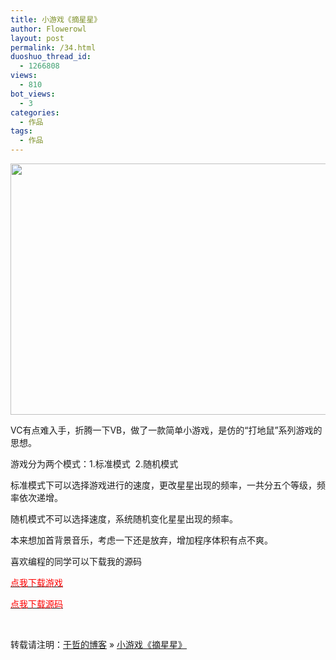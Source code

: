 ```yaml
---
title: 小游戏《摘星星》
author: Flowerowl
layout: post
permalink: /34.html
duoshuo_thread_id:
  - 1266808
views:
  - 810
bot_views:
  - 3
categories:
  - 作品
tags:
  - 作品
---
```

<img class="aligncenter size-full wp-image-35" title="夜阑—摘星星" src="http://lazynight.me/wp-content/uploads/2011/08/star.jpg" alt="" width="550" height="402" />  


VC有点难入手，折腾一下VB，做了一款简单小游戏，是仿的“打地鼠”系列游戏的思想。

游戏分为两个模式：1.标准模式  2.随机模式

标准模式下可以选择游戏进行的速度，更改星星出现的频率，一共分五个等级，频率依次递增。

随机模式不可以选择速度，系统随机变化星星出现的频率。

本来想加首背景音乐，考虑一下还是放弃，增加程序体积有点不爽。

喜欢编程的同学可以下载我的源码

<span style="color: #ff0000;"><a href="http://www.qiannao.com/space/file/Flowerowl/share/-6458-661f-661f.rar/.page" target="_blank"><span style="color: #ff0000;">点我下载游戏</span></a></span>

<span style="color: #ff0000;"><a href="http://down.qiannao.com/space/file/flowerowl/-4e0a-4f20-5206-4eab/-6458-661f-661f_-6e90-7801.rar/.page" target="_blank"><span style="color: #ff0000;">点我下载源码</span></a></span>

&nbsp;

转载请注明：[于哲的博客][1] &raquo; [小游戏《摘星星》][2]

 [1]: http://lazynight.me
 [2]: http://lazynight.me/34.html